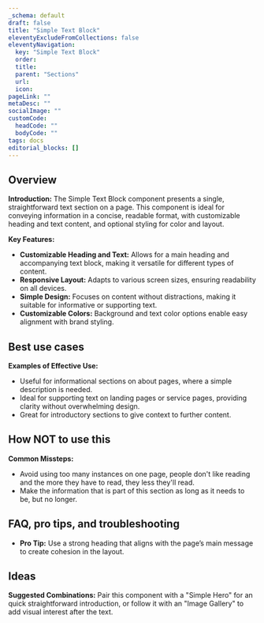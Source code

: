 ```yaml
---
_schema: default
draft: false
title: "Simple Text Block"
eleventyExcludeFromCollections: false
eleventyNavigation:
  key: "Simple Text Block"
  order: 
  title: 
  parent: "Sections"
  url: 
  icon: 
pageLink: ""
metaDesc: ""
socialImage: ""
customCode:
  headCode: ""
  bodyCode: ""
tags: docs
editorial_blocks: []
---
```

## Overview
**Introduction:** The Simple Text Block component presents a single, straightforward text section on a page. This component is ideal for conveying information in a concise, readable format, with customizable heading and text content, and optional styling for color and layout.

**Key Features:** 
- **Customizable Heading and Text:** Allows for a main heading and accompanying text block, making it versatile for different types of content.
- **Responsive Layout:** Adapts to various screen sizes, ensuring readability on all devices.
- **Simple Design:** Focuses on content without distractions, making it suitable for informative or supporting text.
- **Customizable Colors:** Background and text color options enable easy alignment with brand styling.

## Best use cases
**Examples of Effective Use:** 
- Useful for informational sections on about pages, where a simple description is needed.
- Ideal for supporting text on landing pages or service pages, providing clarity without overwhelming design.
- Great for introductory sections to give context to further content.

## How **NOT** to use this
**Common Missteps:** 
- Avoid using too many instances on one page, people don't like reading and the more they have to read, they less they'll read.
- Make the information that is part of this section as long as it needs to be, but no longer.

## FAQ, pro tips, and troubleshooting
- **Pro Tip:** Use a strong heading that aligns with the page’s main message to create cohesion in the layout.

## Ideas
**Suggested Combinations:** Pair this component with a "Simple Hero" for an quick straightforward introduction, or follow it with an "Image Gallery" to add visual interest after the text.
